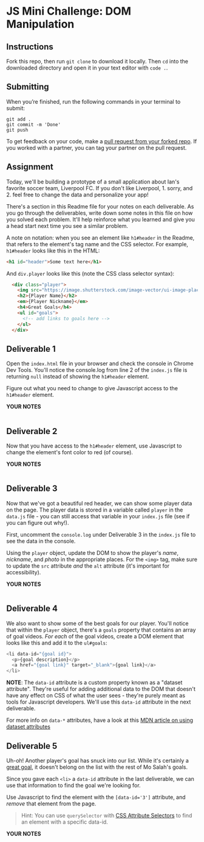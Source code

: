 # JS Mini Challenge: DOM Manipulation

## Instructions

Fork this repo, then run `git clone` to download it locally. Then `cd` into the downloaded directory and open it in your text editor with `code .`.

## Submitting

When you’re finished, run the following commands in your terminal to submit:

```
git add .
git commit -m 'Done'
git push
```

To get feedback on your code, make a [pull request from your forked repo](https://docs.github.com/en/github/collaborating-with-issues-and-pull-requests/creating-a-pull-request-from-a-fork). If you worked with a partner, you can tag your partner on the pull request.

## Assignment

Today, we'll be building a prototype of a small application about Ian's favorite soccer team, Liverpool FC. If you don't like Liverpool, 1. sorry, and 2. feel free to change the data and personalize your app!

There's a section in this Readme file for your notes on each deliverable. As you go through the deliverables, write down some notes in this file on how you solved each problem. It'll help reinforce what you learned and give you a head start next time you see a similar problem.

A note on notation: when you see an element like `h1#header` in the Readme, that refers to the element's tag name and the CSS selector. For example, `h1#header` looks like this in the HTML:

```html
<h1 id="header">Some text here</h1>
```

And `div.player` looks like this (note the CSS class selector syntax):

```html
  <div class="player">
    <img src="https://image.shutterstock.com/image-vector/ui-image-placeholder-wireframes-apps-260nw-1037719204.jpg" alt="{player name}">
    <h2>{Player Name}</h2>
    <em>{Player Nickname}</em>
    <h4>Great Goals</h4>
    <ul id="goals">
      <!-- add links to goals here -->
    </ul>
  </div>
```

## Deliverable 1

Open the `index.html` file in your browser and check the console in Chrome Dev Tools. You'll notice the console.log from line 2 of the `index.js` file is returning `null` instead of showing the `h1#header` element.

Figure out what you need to change to give Javascript access to the `h1#header` element.

**YOUR NOTES**
```

```

## Deliverable 2

Now that you have access to the `h1#header` element, use Javascript to change the element's font color to red (of course).

**YOUR NOTES**
```

```

## Deliverable 3

Now that we've got a beautiful red header, we can show some player data on the page. The player data is stored in a variable called `player` in the `data.js` file - you can still access that variable in your `index.js` file (see if you can figure out why!).

First, uncomment the `console.log` under Deliverable 3 in the `index.js` file to see the data in the console. 

Using the `player` object, update the DOM to show the player's *name*, *nickname*, and *photo* in the appropriate places. For the `<img>` tag, make sure to update the `src` attribute *and* the `alt` attribute (it's important for accessibility).

**YOUR NOTES**
```

```

## Deliverable 4

We also want to show some of the best goals for our player. You'll notice that within the `player` object, there's a `goals` property that contains an array of goal videos. *For each* of the goal videos, create a DOM element that looks like this and add it to the `ul#goals`:

```js
<li data-id="{goal id}">
  <p>{goal description}</p>
  <a href="{goal link}" target="_blank">{goal link}</a>
</li>
```

**NOTE**: The `data-id` attribute is a custom property known as a "dataset attribute". They're useful for adding additional data to the DOM that doesn't have any effect on CSS of what the user sees - they're purely meant as tools for Javascript developers. We'll use this `data-id` attribute in the next deliverable.

For more info on `data-*` attributes, have a look at this [MDN article on using dataset attributes](https://developer.mozilla.org/en-US/docs/Learn/HTML/Howto/Use_data_attributes)

## Deliverable 5

Uh-oh! Another player's goal has snuck into our list. While it's certainly a [great goal](https://youtu.be/WLm-YK5Yfv0), it doesn't belong on the list with the rest of Mo Salah's goals. 

Since you gave each `<li>` a `data-id` attribute in the last deliverable, we can use that information to find the goal we're looking for. 

Use Javascript to find the element with the `[data-id='3']` attribute, and *remove* that element from the page.

> Hint: You can use `querySelector` with [CSS Attribute Selectors](https://developer.mozilla.org/en-US/docs/Web/CSS/Attribute_selectors) to find an element with a specific data-id. 

**YOUR NOTES**
```

```
